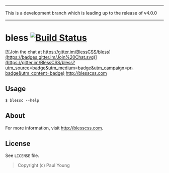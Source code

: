 ***
This is a development branch which is leading up to the release of v4.0.0
***

# bless [![Build Status](https://travis-ci.org/BlessCSS/bless.svg?branch=4.0.0-development)](https://travis-ci.org/BlessCSS/bless)

[![Join the chat at https://gitter.im/BlessCSS/bless](https://badges.gitter.im/Join%20Chat.svg)](https://gitter.im/BlessCSS/bless?utm_source=badge&utm_medium=badge&utm_campaign=pr-badge&utm_content=badge)
<http://blesscss.com>

## Usage
```
$ blessc --help
```

## About
For more information, visit <http://blesscss.com>.

## License

See `LICENSE` file.

> Copyright (c) Paul Young
